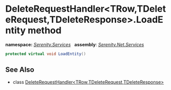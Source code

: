 # DeleteRequestHandler&lt;TRow,TDeleteRequest,TDeleteResponse&gt;.LoadEntity method
**namespace:** *[Serenity.Services](../../README.md#serenity.services-namespace)*   **assembly**: *[Serenity.Net.Services](../../README.md)*

```csharp
protected virtual void LoadEntity()
```

## See Also

* class [DeleteRequestHandler&lt;TRow,TDeleteRequest,TDeleteResponse&gt;](../DeleteRequestHandler-3.md)